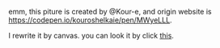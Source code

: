 emm, this piture is created by @Kour-e, and origin website is https://codepen.io/kouroshelkaie/pen/MWyeLLL.

I rewrite it by canvas. you can look it by click [this](https://bvanjoi.github.io/kitty-canvas/).
